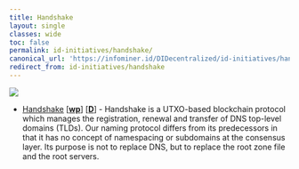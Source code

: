 ```yaml
---
title: Handshake
layout: single
classes: wide
toc: false
permalink: id-initiatives/handshake/
canonical_url: 'https://infominer.id/DIDecentralized/id-initiatives/handshake/'
redirect_from: id-initiatives/handshake
---
```


<img src="https://i.imgur.com/lhHnC8w.png"/>

* [Handshake](https://handshake.org) [[**wp**](https://handshake.org/files/handshake.txt)] [[**D**](https://handshake-org.github.io/)] - Handshake is a UTXO-based blockchain protocol which manages the registration, renewal and transfer of DNS top-level domains (TLDs). Our naming protocol differs from its predecessors in that it has no concept of namespacing or subdomains at the consensus layer. Its purpose is not to replace DNS, but to replace the root zone file and the root servers.
